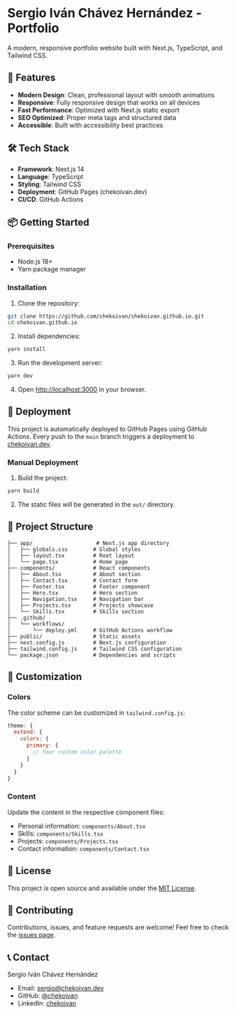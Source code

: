 # Sergio Iván Chávez Hernández - Portfolio

A modern, responsive portfolio website built with Next.js, TypeScript, and Tailwind CSS.

## 🚀 Features

- **Modern Design**: Clean, professional layout with smooth animations
- **Responsive**: Fully responsive design that works on all devices
- **Fast Performance**: Optimized with Next.js static export
- **SEO Optimized**: Proper meta tags and structured data
- **Accessible**: Built with accessibility best practices

## 🛠️ Tech Stack

- **Framework**: Next.js 14
- **Language**: TypeScript
- **Styling**: Tailwind CSS
- **Deployment**: GitHub Pages (chekoivan.dev)
- **CI/CD**: GitHub Actions

## 📦 Getting Started

### Prerequisites

- Node.js 18+ 
- Yarn package manager

### Installation

1. Clone the repository:
```bash
git clone https://github.com/chekoivan/chekoivan.github.io.git
cd chekoivan.github.io
```

2. Install dependencies:
```bash
yarn install
```

3. Run the development server:
```bash
yarn dev
```

4. Open [http://localhost:3000](http://localhost:3000) in your browser.

## 🚀 Deployment

This project is automatically deployed to GitHub Pages using GitHub Actions. Every push to the `main` branch triggers a deployment to [chekoivan.dev](https://chekoivan.dev).

### Manual Deployment

1. Build the project:
```bash
yarn build
```

2. The static files will be generated in the `out/` directory.

## 📁 Project Structure

```
├── app/                    # Next.js app directory
│   ├── globals.css        # Global styles
│   ├── layout.tsx         # Root layout
│   └── page.tsx           # Home page
├── components/            # React components
│   ├── About.tsx          # About section
│   ├── Contact.tsx        # Contact form
│   ├── Footer.tsx         # Footer component
│   ├── Hero.tsx           # Hero section
│   ├── Navigation.tsx     # Navigation bar
│   ├── Projects.tsx       # Projects showcase
│   └── Skills.tsx         # Skills section
├── .github/
│   └── workflows/
│       └── deploy.yml     # GitHub Actions workflow
├── public/                # Static assets
├── next.config.js         # Next.js configuration
├── tailwind.config.js     # Tailwind CSS configuration
└── package.json           # Dependencies and scripts
```

## 🎨 Customization

### Colors
The color scheme can be customized in `tailwind.config.js`:

```javascript
theme: {
  extend: {
    colors: {
      primary: {
        // Your custom color palette
      }
    }
  }
}
```

### Content
Update the content in the respective component files:
- Personal information: `components/About.tsx`
- Skills: `components/Skills.tsx`
- Projects: `components/Projects.tsx`
- Contact information: `components/Contact.tsx`

## 📄 License

This project is open source and available under the [MIT License](LICENSE).

## 🤝 Contributing

Contributions, issues, and feature requests are welcome! Feel free to check the [issues page](https://github.com/chekoivan/chekoivan.github.io/issues).

## 📞 Contact

Sergio Iván Chávez Hernández

- Email: sergio@chekoivan.dev
- GitHub: [@chekoivan](https://github.com/chekoivan)
- LinkedIn: [chekoivan](https://linkedin.com/in/chekoivan)
